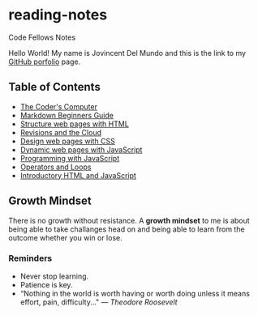 # reading-notes
Code Fellows Notes

Hello World! My name is Jovincent Del Mundo and this is the link to my [GitHub porfolio](https://github.com/jrdelmu) page.

## Table of Contents 
- [The Coder's Computer](https://jrdelmu.github.io/reading-notes//coderscomp)
- [Markdown Beginners Guide](https://jrdelmu.github.io/reading-notes/markdown)
- [Structure web pages with HTML](https://jrdelmu.github.io/reading-notes/structurehtml)
- [Revisions and the Cloud](https://jrdelmu.github.io/reading-notes/revcloud)
- [Design web pages with CSS](https://jrdelmu.github.io/reading-notes/cssdesign)
- [Dynamic web pages with JavaScript](https://jrdelmu.github.io/reading-notes/dynamicjs)
- [Programming with JavaScript](https://jrdelmu.github.io/reading-notes/programjs)
- [Operators and Loops](https://jrdelmu.github.io/reading-notes/oploop)
- [Introductory HTML and JavaScript](https://jrdelmu.github.io/reading-notes/class-01)

## Growth Mindset
There is no growth without resistance. A **growth mindset** to me is about being able to take challanges head on and being able to learn from the outcome whether you win or lose.

### Reminders
* Never stop learning.
* Patience is key.
* “Nothing in the world is worth having or worth doing unless it means effort, pain, difficulty..." ― _Theodore Roosevelt_


